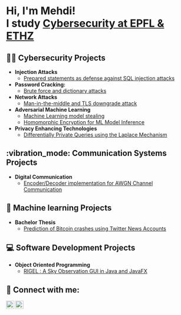 <h1>Hi, I'm Mehdi! <br/> I study <a href="[https://www.linkedin.com/in/mehdiberradaepfl/](https://www.epfl.ch/education/master/programs/cyber-security/)]">Cybersecurity at EPFL & ETHZ </a></h1>

<h2>👨‍💻 Cybersecurity Projects</h2>

- <b>Injection Attacks</b>
  - [Prepared statements as defense against SQL injection attacks](https://github.com/berradakech/Prepared-statements-as-defense-against-SQL-injection-attacks.git)
- <b>Password Cracking: </b>
  - [Brute force and dictionary attacks](https://github.com/berradakech/Password-Cracking-Dictionary-attack-.git)
- <b>Network Attacks</b>
  - [Man-in-the-middle and TLS downgrade attack](https://github.com/berradakech/Sniffing_attack.git)
- <b>Adversarial Machine Learning</b>
  - [Machine Learning model stealing](https://github.com/berradakech/Machine-Learning-model-stealing.git)
  - [Homomorphic Encryption for ML Model Inference](https://github.com/berradakech/Homomorphic-Encryption-for-ML-Model-Inference.git)
- <b>Privacy Enhancing Technologies</b>
  - [Differentially Private Queries using the Laplace Mechanism](https://github.com/berradakech/Differentially-Private-Queries.git)

<h2>:vibration_mode: Communication Systems Projects</h2>

- <b> Digital Communication </b>
  - [Encoder/Decoder implementation for AWGN Channel Communication](https://github.com/berradakech/EncoderDecoder.git)

<h2> 🤖 Machine learning Projects</h2>

- <b>Bachelor Thesis </b>
  - [Prediction of Bitcoin crashes using Twitter News Accounts](https://github.com/berradakech/Bachelor-Thesis.git)

<h2> 💻 Software Development Projects</h2>

- <b>Object Oriented Programming </b>
  - [RIGEL : A Sky Observation GUI in Java and JavaFX](https://github.com/berradakech/RIGEL.git)


<h2> 🤳 Connect with me:</h2>

[<img align="left" alt="JoshMadakor | Twitter" width="22px" src="https://cdn.jsdelivr.net/npm/simple-icons@v3/icons/twitter.svg" />][twitter]
[<img align="left" alt="MehdiBerrada | LinkedIn" width="22px" src="https://cdn.jsdelivr.net/npm/simple-icons@v3/icons/linkedin.svg" />][linkedin]


[twitter]: https://twitter.com/MehdiBE83317603
[linkedin]: https://www.linkedin.com/in/mehdiberradaepfl/

<!--
**joshmadakor1/joshmadakor1** is a ✨ _special_ ✨ repository because its `README.md` (this file) appears on your GitHub profile.

Here are some ideas to get you started:

- 🔭 I’m currently working on ...
- 🌱 I’m currently learning ...
- 👯 I’m looking to collaborate on ...
- 🤔 I’m looking for help with ...
- 💬 Ask me about ...
- 📫 How to reach me: ...
- 😄 Pronouns: ...
- ⚡ Fun fact: ...
-->
